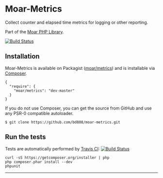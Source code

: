 Moar-Metrics
=============

Collect counter and elapsed time metrics for logging or other reporting.

Part of the [Moar PHP Library][].

[![Build Status][ci-status]][ci-home]


Installation
------------
Moar-Metrics is available on Packagist ([moar/metrics][]) and is installable
via [Composer][].

    {
      "require": {
        "moar/metrics": "dev-master"
      }
    }


If you do not use Composer, you can get the source from GitHub and use any
PSR-0 compatible autoloader.

    $ git clone https://github.com/bd808/moar-metrics.git


Run the tests
-------------
Tests are automatically performed by [Travis CI][]:
[![Build Status][ci-status]][ci-home]


    curl -sS https://getcomposer.org/installer | php
    php composer.phar install --dev
    phpunit


---
[Moar PHP Library]: https://github.com/bd808/moar
[ci-status]: https://travis-ci.org/bd808/moar-metrics.png
[ci-home]: https://travis-ci.org/bd808/moar-metrics
[moar/metrics]: https://packagist.org/packages/moar/metrics
[Composer]: http://getcomposer.org
[Travis CI]: https://travis-ci.org
